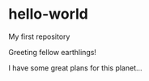 # hello-world
My first repository

Greeting fellow earthlings!

I have some great plans for this planet...
